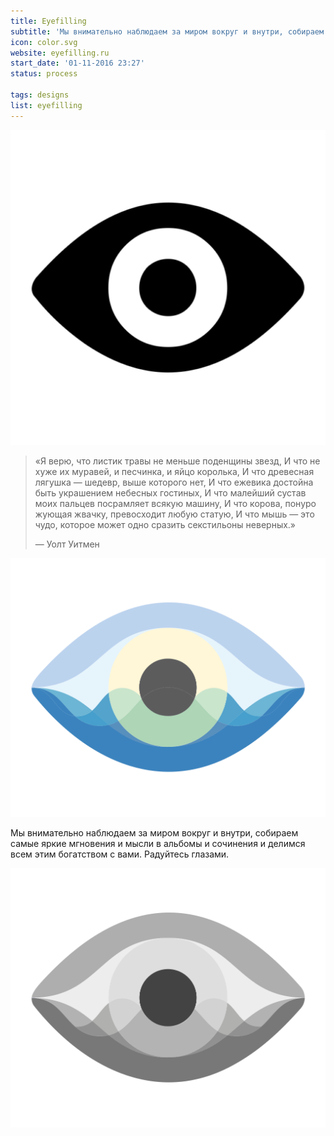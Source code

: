 ```yaml
---
title: Eyefilling
subtitle: 'Мы внимательно наблюдаем за миром вокруг и внутри, собираем самые яркие мгновения и мысли в альбомы и сочинения и делимся всем этим богатством с вами.'
icon: color.svg
website: eyefilling.ru
start_date: '01-11-2016 23:27'
status: process

tags: designs
list: eyefilling
---
```


![](./eyefill.png)

>«Я верю, что листик травы не меньше поденщины звезд,
И что не хуже их муравей, и песчинка, и яйцо королька,
И что древесная лягушка — шедевр, выше которого нет,
И что ежевика достойна быть украшением небесных гостиных,
И что малейший сустав моих пальцев посрамляет всякую машину,
И что корова, понуро жующая жвачку, превосходит любую статую,
И что мышь — это чудо, которое может одно сразить секстильоны неверных.»
>
>— Уолт Уитмен

![](./color.svg)

Мы внимательно наблюдаем за миром вокруг и внутри, собираем самые яркие мгновения и мысли в альбомы и сочинения и делимся всем этим богатством с вами. Радуйтесь глазами.

![](./gray.svg)